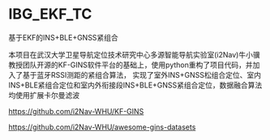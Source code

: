 # IBG_EKF_TC
基于EKF的INS+BLE+GNSS紧组合

本项目在武汉大学卫星导航定位技术研究中心多源智能导航实验室(i2Nav)牛小骥教授团队开源的KF-GINS软件平台的基础上，使用python重构了项目代码，并加入了基于蓝牙RSSI测距的紧组合算法，
实现了室外INS+GNSS松组合定位、室内INS+BLE紧组合定位和室内外衔接段INS+BLE+GNSS紧组合定位，数据融合算法均使用扩展卡尔曼滤波

https://github.com/i2Nav-WHU/KF-GINS 

https://github.com/i2Nav-WHU/awesome-gins-datasets

